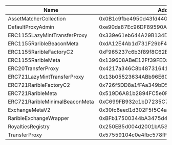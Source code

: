  Name | Address | Url 
 --- | --- | ---
 AssetMatcherCollection | 0x0B1c9fbe4950d43fd440fa5247429aEa042147CA | https://sepolia.etherscan.io/address/0x0B1c9fbe4950d43fd440fa5247429aEa042147CA 
 DefaultProxyAdmin | 0xe90da87Ec96DF89590A5CD00c0183E69a36330a9 | https://sepolia.etherscan.io/address/0xe90da87Ec96DF89590A5CD00c0183E69a36330a9 
 ERC1155LazyMintTransferProxy | 0x339e61eb644A29B134D7fD3fA589C6b3ca184111 | https://sepolia.etherscan.io/address/0x339e61eb644A29B134D7fD3fA589C6b3ca184111 
 ERC1155RaribleBeaconMeta | 0xdA12E4Ab1d731F29bF4Bff8f971579D95f8DDD07 | https://sepolia.etherscan.io/address/0xdA12E4Ab1d731F29bF4Bff8f971579D95f8DDD07 
 ERC1155RaribleFactoryC2 | 0xF965237c6b3f89f8C62B45b94097899E3562A830 | https://sepolia.etherscan.io/address/0xF965237c6b3f89f8C62B45b94097899E3562A830 
 ERC1155RaribleMeta | 0x139608ABeE12Ff39FEDae39C493B571A25995E10 | https://sepolia.etherscan.io/address/0x139608ABeE12Ff39FEDae39C493B571A25995E10 
 ERC20TransferProxy | 0x4217a346C8b48731641327b65bb6F6d3243d64e2 | https://sepolia.etherscan.io/address/0x4217a346C8b48731641327b65bb6F6d3243d64e2 
 ERC721LazyMintTransferProxy | 0x13b05523634ABb96E6017Da71b7698CAecDf50b2 | https://sepolia.etherscan.io/address/0x13b05523634ABb96E6017Da71b7698CAecDf50b2 
 ERC721RaribleFactoryC2 | 0x726f5DD8a1fFAa349bD57501Ba760AB5A03e91Ff | https://sepolia.etherscan.io/address/0x726f5DD8a1fFAa349bD57501Ba760AB5A03e91Ff 
 ERC721RaribleMeta | 0x519D6A81b2894FC5e0F2a8B900F6f5CdE1132dBB | https://sepolia.etherscan.io/address/0x519D6A81b2894FC5e0F2a8B900F6f5CdE1132dBB 
 ERC721RaribleMinimalBeaconMeta | 0xC699FB932c1bD7235C7ED19388f26A2428224AED | https://sepolia.etherscan.io/address/0xC699FB932c1bD7235C7ED19388f26A2428224AED 
 ExchangeMetaV2 | 0x30fc6eed1d302F5f5C4a8aa58047d1a730b3Cc91 | https://sepolia.etherscan.io/address/0x30fc6eed1d302F5f5C4a8aa58047d1a730b3Cc91 
 RaribleExchangeWrapper | 0xBFb17500344bA3475d46091F5c8f1e33B31ed909 | https://sepolia.etherscan.io/address/0xBFb17500344bA3475d46091F5c8f1e33B31ed909 
 RoyaltiesRegistry | 0x250EB5d004d2001bA53f72b0034AA66330f7f220 | https://sepolia.etherscan.io/address/0x250EB5d004d2001bA53f72b0034AA66330f7f220 
 TransferProxy | 0x57559104c0e4fbc578fF4251b63eA0903d7CAe32 | https://sepolia.etherscan.io/address/0x57559104c0e4fbc578fF4251b63eA0903d7CAe32 
